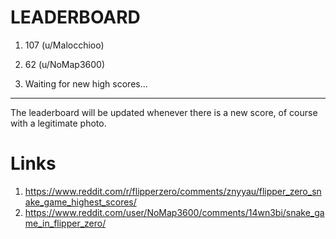 # LEADERBOARD

1. 107 (u/Malocchioo)

2. 62 (u/NoMap3600)

3. Waiting for new high scores...


------------------------------------------------------------------------------------------
The leaderboard will be updated whenever there is a new score, of course with a legitimate photo.

# Links
1. https://www.reddit.com/r/flipperzero/comments/znyyau/flipper_zero_snake_game_highest_scores/
2. https://www.reddit.com/user/NoMap3600/comments/14wn3bi/snake_game_in_flipper_zero/
